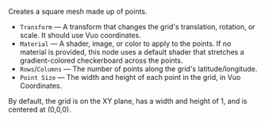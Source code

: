 Creates a square mesh made up of points.

- `Transform` — A transform that changes the grid's translation, rotation, or scale. It should use Vuo coordinates.
- `Material` — A shader, image, or color to apply to the points. If no material is provided, this node uses a default shader that stretches a gradient-colored checkerboard across the points.
- `Rows`/`Columns` — The number of points along the grid's latitude/longitude.
- `Point Size` — The width and height of each point in the grid, in Vuo Coordinates.

By default, the grid is on the XY plane, has a width and height of 1, and is centered at (0,0,0).
